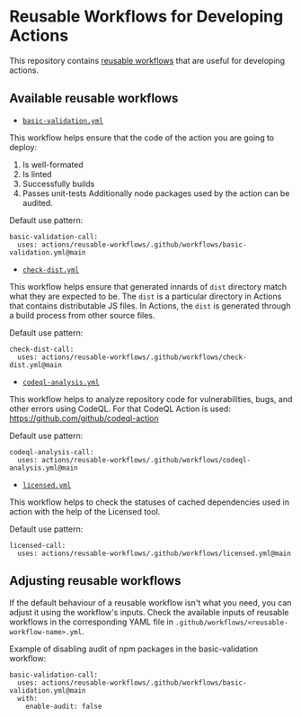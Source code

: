 # Reusable Workflows for Developing Actions

This repository contains [reusable workflows](https://docs.github.com/en/actions/using-workflows/reusing-workflows) that are useful for developing actions.

## Available reusable workflows

- [`basic-validation.yml`](./.github/workflows/basic-validation.yml)

This workflow helps ensure that the code of the action you are going to deploy:
1. Is well-formated
2. Is linted
3. Successfully builds
4. Passes unit-tests
Additionally node packages used by the action can be audited.

Default use pattern:
```
basic-validation-call:
  uses: actions/reusable-workflows/.github/workflows/basic-validation.yml@main
```

- [`check-dist.yml`](./.github/workflows/check-dist.yml)

This workflow helps ensure that generated innards of `dist` directory match what they are expected to be.
The `dist` is a particular directory in Actions that contains distributable JS files.
In Actions, the `dist` is generated through a build process from other source files.

Default use pattern:
```
check-dist-call:
  uses: actions/reusable-workflows/.github/workflows/check-dist.yml@main
```

- [`codeql-analysis.yml`](./.github/workflows/codeql-analysis.yml)

This workflow helps to analyze repository code for vulnerabilities, bugs, and other errors using CodeQL. 
For that CodeQL Action is used: https://github.com/github/codeql-action

Default use pattern:
```
codeql-analysis-call:
  uses: actions/reusable-workflows/.github/workflows/codeql-analysis.yml@main
```

- [`licensed.yml`](./.github/workflows/licensed.yml)

This workflow helps to check the statuses of cached dependencies used in action with the help of the Licensed tool.

Default use pattern:
```
licensed-call:
  uses: actions/reusable-workflows/.github/workflows/licensed.yml@main
```
## Adjusting reusable workflows

If the default behaviour of a reusable workflow isn't what you need, you can adjust it using the workflow's inputs.
Check the available inputs of reusable workflows in the corresponding YAML file in `.github/workflows/<reusable-workflow-name>.yml`.

Example of disabling audit of npm packages in the basic-validation workflow:
```
basic-validation-call:
  uses: actions/reusable-workflows/.github/workflows/basic-validation.yml@main
  with:
    enable-audit: false
```
